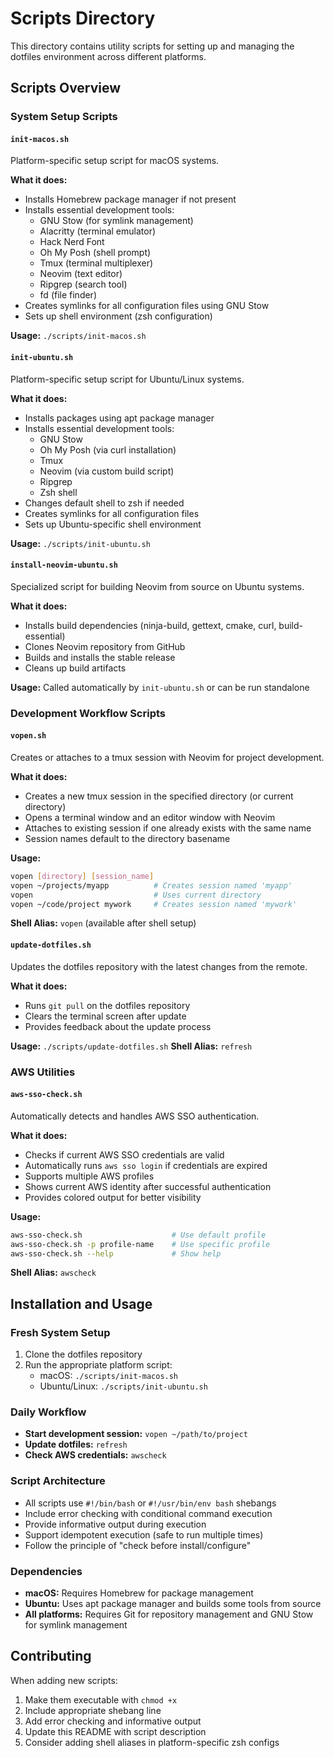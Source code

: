 # Scripts Directory

This directory contains utility scripts for setting up and managing the dotfiles environment across different platforms.

## Scripts Overview

### System Setup Scripts

#### `init-macos.sh`
Platform-specific setup script for macOS systems.

**What it does:**
- Installs Homebrew package manager if not present
- Installs essential development tools:
  - GNU Stow (for symlink management)
  - Alacritty (terminal emulator)
  - Hack Nerd Font
  - Oh My Posh (shell prompt)
  - Tmux (terminal multiplexer)
  - Neovim (text editor)
  - Ripgrep (search tool)
  - fd (file finder)
- Creates symlinks for all configuration files using GNU Stow
- Sets up shell environment (zsh configuration)

**Usage:** `./scripts/init-macos.sh`

#### `init-ubuntu.sh`
Platform-specific setup script for Ubuntu/Linux systems.

**What it does:**
- Installs packages using apt package manager
- Installs essential development tools:
  - GNU Stow
  - Oh My Posh (via curl installation)
  - Tmux
  - Neovim (via custom build script)
  - Ripgrep
  - Zsh shell
- Changes default shell to zsh if needed
- Creates symlinks for all configuration files
- Sets up Ubuntu-specific shell environment

**Usage:** `./scripts/init-ubuntu.sh`

#### `install-neovim-ubuntu.sh`
Specialized script for building Neovim from source on Ubuntu systems.

**What it does:**
- Installs build dependencies (ninja-build, gettext, cmake, curl, build-essential)
- Clones Neovim repository from GitHub
- Builds and installs the stable release
- Cleans up build artifacts

**Usage:** Called automatically by `init-ubuntu.sh` or can be run standalone

### Development Workflow Scripts

#### `vopen.sh`
Creates or attaches to a tmux session with Neovim for project development.

**What it does:**
- Creates a new tmux session in the specified directory (or current directory)
- Opens a terminal window and an editor window with Neovim
- Attaches to existing session if one already exists with the same name
- Session names default to the directory basename

**Usage:** 
```bash
vopen [directory] [session_name]
vopen ~/projects/myapp          # Creates session named 'myapp'
vopen                           # Uses current directory
vopen ~/code/project mywork     # Creates session named 'mywork'
```

**Shell Alias:** `vopen` (available after shell setup)

#### `update-dotfiles.sh`
Updates the dotfiles repository with the latest changes from the remote.

**What it does:**
- Runs `git pull` on the dotfiles repository
- Clears the terminal screen after update
- Provides feedback about the update process

**Usage:** `./scripts/update-dotfiles.sh`
**Shell Alias:** `refresh`

### AWS Utilities

#### `aws-sso-check.sh`
Automatically detects and handles AWS SSO authentication.

**What it does:**
- Checks if current AWS SSO credentials are valid
- Automatically runs `aws sso login` if credentials are expired
- Supports multiple AWS profiles
- Shows current AWS identity after successful authentication
- Provides colored output for better visibility

**Usage:**
```bash
aws-sso-check.sh                    # Use default profile
aws-sso-check.sh -p profile-name    # Use specific profile
aws-sso-check.sh --help             # Show help
```

**Shell Alias:** `awscheck`

## Installation and Usage

### Fresh System Setup
1. Clone the dotfiles repository
2. Run the appropriate platform script:
   - macOS: `./scripts/init-macos.sh`
   - Ubuntu/Linux: `./scripts/init-ubuntu.sh`

### Daily Workflow
- **Start development session:** `vopen ~/path/to/project`
- **Update dotfiles:** `refresh`
- **Check AWS credentials:** `awscheck`

### Script Architecture
- All scripts use `#!/bin/bash` or `#!/usr/bin/env bash` shebangs
- Include error checking with conditional command execution
- Provide informative output during execution
- Support idempotent execution (safe to run multiple times)
- Follow the principle of "check before install/configure"

### Dependencies
- **macOS:** Requires Homebrew for package management
- **Ubuntu:** Uses apt package manager and builds some tools from source
- **All platforms:** Requires Git for repository management and GNU Stow for symlink management

## Contributing
When adding new scripts:
1. Make them executable with `chmod +x`
2. Include appropriate shebang line
3. Add error checking and informative output
4. Update this README with script description
5. Consider adding shell aliases in platform-specific zsh configs